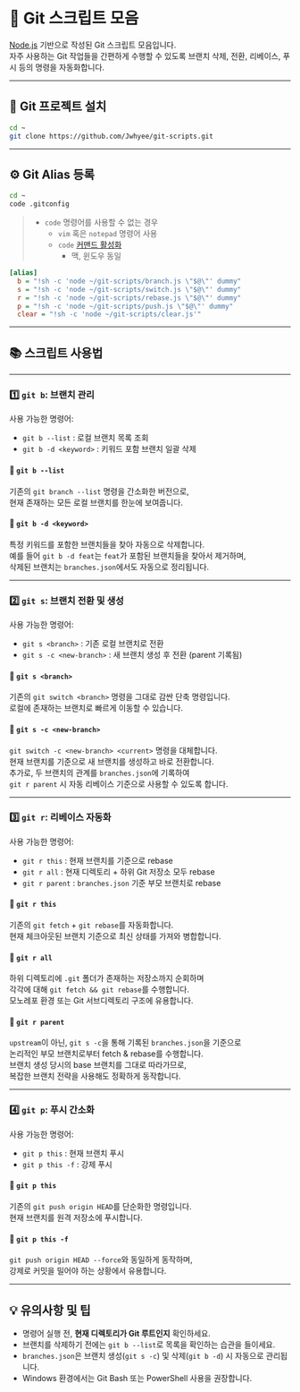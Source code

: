 # 📁 Git 스크립트 모음

[Node.js](https://nodejs.org) 기반으로 작성된 Git 스크립트 모음입니다.  
자주 사용하는 Git 작업들을 간편하게 수행할 수 있도록 브랜치 삭제, 전환, 리베이스, 푸시 등의 명령을 자동화합니다.

---

## 🔄 Git 프로젝트 설치

```bash
cd ~
git clone https://github.com/Jwhyee/git-scripts.git
```

---

## ⚙️ Git Alias 등록

```bash
cd ~
code .gitconfig
```

> - `code` 명령어를 사용할 수 없는 경우
>    - `vim` 혹은 `notepad` 명령어 사용
>    - `code` [커맨드 활성화](https://code.visualstudio.com/docs/setup/mac?originUrl=%2Fdocs%2Fsetup%2Fwindows#_configure-the-path-with-vs-code)
>       - 맥, 윈도우 동일

```ini
[alias]
  b = "!sh -c 'node ~/git-scripts/branch.js \"$@\"' dummy"
  s = "!sh -c 'node ~/git-scripts/switch.js \"$@\"' dummy"
  r = "!sh -c 'node ~/git-scripts/rebase.js \"$@\"' dummy"
  p = "!sh -c 'node ~/git-scripts/push.js \"$@\"' dummy"
  clear = "!sh -c 'node ~/git-scripts/clear.js'"
```

---

## 📚 스크립트 사용법

---

### 1️⃣ `git b`: 브랜치 관리

사용 가능한 명령어:

- `git b --list` : 로컬 브랜치 목록 조회
- `git b -d <keyword>` : 키워드 포함 브랜치 일괄 삭제

#### 🔹 `git b --list`

기존의 `git branch --list` 명령을 간소화한 버전으로,  
현재 존재하는 모든 로컬 브랜치를 한눈에 보여줍니다.

#### 🔹 `git b -d <keyword>`

특정 키워드를 포함한 브랜치들을 찾아 자동으로 삭제합니다.  
예를 들어 `git b -d feat`는 `feat`가 포함된 브랜치들을 찾아서 제거하며,  
삭제된 브랜치는 `branches.json`에서도 자동으로 정리됩니다.

---

### 2️⃣ `git s`: 브랜치 전환 및 생성

사용 가능한 명령어:

- `git s <branch>` : 기존 로컬 브랜치로 전환
- `git s -c <new-branch>` : 새 브랜치 생성 후 전환 (parent 기록됨)

#### 🔹 `git s <branch>`

기존의 `git switch <branch>` 명령을 그대로 감싼 단축 명령입니다.  
로컬에 존재하는 브랜치로 빠르게 이동할 수 있습니다.

#### 🔹 `git s -c <new-branch>`

`git switch -c <new-branch> <current>` 명령을 대체합니다.  
현재 브랜치를 기준으로 새 브랜치를 생성하고 바로 전환합니다.  
추가로, 두 브랜치의 관계를 `branches.json`에 기록하여  
`git r parent` 시 자동 리베이스 기준으로 사용할 수 있도록 합니다.

---

### 3️⃣ `git r`: 리베이스 자동화

사용 가능한 명령어:

- `git r this` : 현재 브랜치를 기준으로 rebase
- `git r all` : 현재 디렉토리 + 하위 Git 저장소 모두 rebase
- `git r parent` : `branches.json` 기준 부모 브랜치로 rebase

#### 🔹 `git r this`

기존의 `git fetch` + `git rebase`를 자동화합니다.  
현재 체크아웃된 브랜치 기준으로 최신 상태를 가져와 병합합니다.

#### 🔹 `git r all`

하위 디렉토리에 `.git` 폴더가 존재하는 저장소까지 순회하며  
각각에 대해 `git fetch && git rebase`를 수행합니다.  
모노레포 환경 또는 Git 서브디렉토리 구조에 유용합니다.

#### 🔹 `git r parent`

`upstream`이 아닌, `git s -c`을 통해 기록된 `branches.json`을 기준으로  
논리적인 부모 브랜치로부터 fetch & rebase를 수행합니다.  
브랜치 생성 당시의 base 브랜치를 그대로 따라가므로,  
복잡한 브랜치 전략을 사용해도 정확하게 동작합니다.

---

### 4️⃣ `git p`: 푸시 간소화

사용 가능한 명령어:

- `git p this` : 현재 브랜치 푸시
- `git p this -f` : 강제 푸시

#### 🔹 `git p this`

기존의 `git push origin HEAD`를 단순화한 명령입니다.  
현재 브랜치를 원격 저장소에 푸시합니다.

#### 🔹 `git p this -f`

`git push origin HEAD --force`와 동일하게 동작하며,  
강제로 커밋을 밀어야 하는 상황에서 유용합니다.

---

## 💡 유의사항 및 팁

- 명령어 실행 전, **현재 디렉토리가 Git 루트인지** 확인하세요.
- 브랜치를 삭제하기 전에는 `git b --list`로 목록을 확인하는 습관을 들이세요.
- `branches.json`은 브랜치 생성(`git s -c`) 및 삭제(`git b -d`) 시 자동으로 관리됩니다.
- Windows 환경에서는 Git Bash 또는 PowerShell 사용을 권장합니다.
